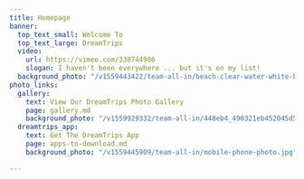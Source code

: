 ```yaml
---
title: Homepage
banner:
  top_text_small: Welcome To
  top_text_large: DreamTrips
  video:
    url: https://vimeo.com/338744986
    slogan: I haven't been everywhere ... but it's on my list!
  background_photo: "/v1559443422/team-all-in/beach-clear-water-white-boat.jpg"
photo_links:
  gallery:
    text: View Our DreamTrips Photo Gallery
    page: gallery.md
    background_photo: "/v1559929332/team-all-in/448eb4_490321eb452045d5a769e562a5e6ecc6_mv2_d_5312_2988_s_4_2.jpg"
  dreamtrips_app:
    text: Get The DreamTrips App
    page: apps-to-download.md
    background_photo: "/v1559445909/team-all-in/mobile-phone-photo.jpg"

---
```

